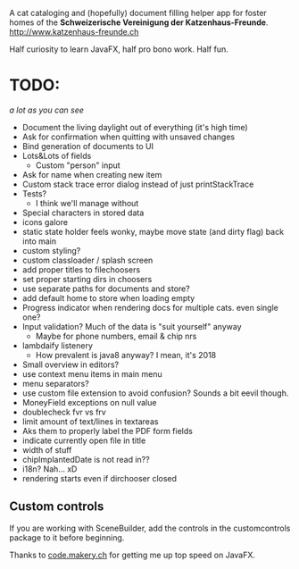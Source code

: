 A cat cataloging and (hopefully) document filling helper app for foster homes of the **Schweizerische Vereinigung der Katzenhaus-Freunde**.
http://www.katzenhaus-freunde.ch

Half curiosity to learn JavaFX, half pro bono work. Half fun.

# TODO:
*a lot as you can see*

* Document the living daylight out of everything (it's high time)
* Ask for confirmation when quitting with unsaved changes
* Bind generation of documents to UI
* Lots&Lots of fields
  * Custom "person" input
* Ask for name when creating new item
* Custom stack trace error dialog instead of just printStackTrace
* Tests?
  * I think we'll manage without
* Special characters in stored data
* icons galore
* static state holder feels wonky, maybe move state (and dirty flag) back into main
* custom styling?
* custom classloader / splash screen
* add proper titles to filechoosers
* set proper starting dirs in choosers
* use separate paths for documents and store?
* add default home to store when loading empty
* Progress indicator when rendering docs for multiple cats. even single one?
* Input validation? Much of the data is "suit yourself" anyway
  * Maybe for phone numbers, email & chip nrs
* lambdaify listenery
  * How prevalent is java8 anyway? I mean, it's 2018
* Small overview in editors?
* use context menu items in main menu
* menu separators?
* use custom file extension to avoid confusion? Sounds a bit eevil though.
* MoneyField exceptions on null value
* doublecheck fvr vs frv
* limit amount of text/lines in textareas
* Aks them to properly label the PDF form fields
* indicate currently open file in title
* width of stuff
* chipImplantedDate is not read in??
* i18n? Nah... xD
* rendering starts even if dirchooser closed
 
 
## Custom controls

If you are working with SceneBuilder, add the controls in the customcontrols package to it before beginning.
 
 Thanks to [code.makery.ch](https://code.makery.ch/library/javafx-tutorial/) for getting me up top speed on JavaFX.